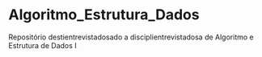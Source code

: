 # Algoritmo_Estrutura_Dados
Repositório destientrevistadosado a disciplientrevistadosa de Algoritmo e Estrutura de Dados I
